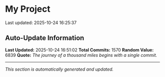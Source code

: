 # My Project


Last updated: 2025-10-24 16:25:37









































































































































































































































































































































































































































































































































































































































































































































































































































































































































































































































































































































































































































































































































































































































































































































































































































































































































































































































































































































































































































## Auto-Update Information

**Last Updated:** 2025-10-24 16:51:02
**Total Commits:** 1570
**Random Value:** 6839
**Quote:** _The journey of a thousand miles begins with a single commit._

---
_This section is automatically generated and updated._